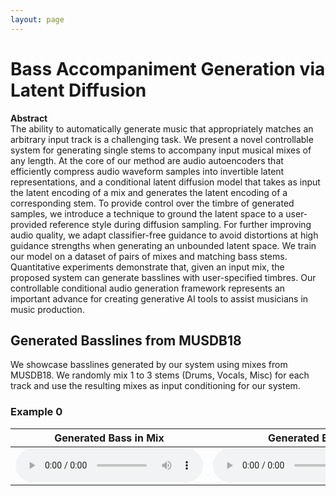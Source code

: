 ```yaml
---
layout: page
---
```


# Bass Accompaniment Generation via Latent Diffusion

**Abstract**  
The ability to automatically generate music that appropriately matches an arbitrary input track is a challenging task. We present a novel controllable system for generating single stems to accompany input musical mixes of any length. At the core of our method are audio autoencoders that efficiently compress audio waveform samples into invertible latent representations, and a conditional latent diffusion model that takes as input the latent encoding of a mix and generates the latent encoding of a corresponding stem. To provide control over the timbre of generated samples, we introduce a technique to ground the latent space to a user-provided reference style during diffusion sampling. For further improving audio quality, we adapt classifier-free guidance to avoid distortions at high guidance strengths when generating an unbounded latent space. We train our model on a dataset of pairs of mixes and matching bass stems. Quantitative experiments demonstrate that, given an input mix, the proposed system can generate basslines with user-specified timbres. Our controllable conditional audio generation framework represents an important advance for creating generative AI tools to assist musicians in music production.


## Generated Basslines from MUSDB18

We showcase basslines generated by our system using mixes from MUSDB18. We randomly mix 1 to 3 stems (Drums, Vocals, Misc) for each track and use the resulting mixes as input conditioning for our system.

### Example 0


<table>
  <thead>
    <tr>
      <th>Generated Bass in Mix</th>
      <th>Generated Bass</th>
      <th>Input Mix</th>
      <th>Original Bass in Mix</th>
    </tr>
  </thead>
  <tbody>
    <tr>
      <td><audio src="short/0/mix_gen.mp3" controls></audio></td>
      <td><audio src="short/0/bass_gen.mp3" controls></audio></td>
      <td><audio src="short/0/mix_input.mp3" controls></audio></td>
      <td><audio src="short/0/mix_true.mp3" controls></audio></td>
    </tr>
  </tbody>
</table>

